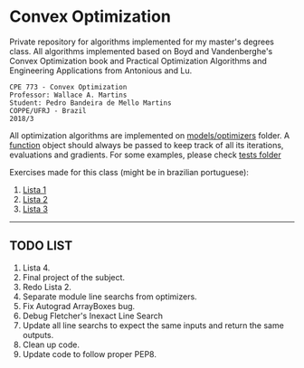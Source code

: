 # Convex Optimization

Private repository for algorithms implemented for my master's degrees class. All algorithms implemented based on Boyd and Vandenberghe's Convex Optimization book and Practical Optimization Algorithms and Engineering Applications from Antonious and Lu.

```
CPE 773 - Convex Optimization
Professor: Wallace A. Martins
Student: Pedro Bandeira de Mello Martins
COPPE/UFRJ - Brazil
2018/3
```

All optimization algorithms are implemented on [models/optimizers](models/optimizers) folder. A [function](functions/functionObj.py) object should always be passed to keep track of all its iterations, evaluations and gradients.
For some examples, please check [tests folder](tests/)

Exercises made for this class (might be in brazilian portuguese):
1. [Lista 1](Exercises/Lista1/ExerciciosLista1.ipynb)
2. [Lista 2](Exercises/Lista2/Lista2.ipynb)
3. [Lista 3](Exercises/Lista3/Lista%203.ipynb)

------
## TODO LIST
1. Lista 4.
2. Final project of the subject.
3. Redo Lista 2.
4. Separate module line searchs from optimizers.
5. Fix Autograd ArrayBoxes bug.
6. Debug Fletcher's Inexact Line Search
7. Update all line searchs to expect the same inputs and return the same outputs.
8. Clean up code.
9. Update code to follow proper PEP8.